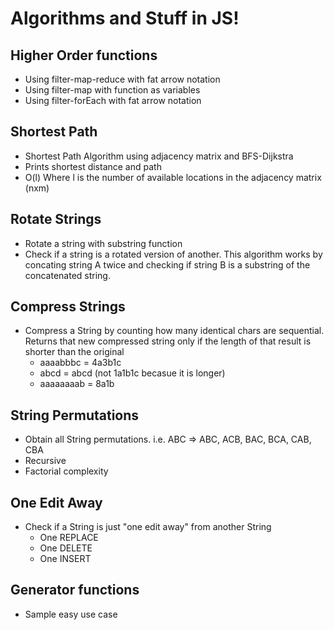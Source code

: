 # Algorithms and Stuff in JS!
## Higher Order functions
- Using filter-map-reduce with fat arrow notation
- Using filter-map with function as variables
- Using filter-forEach with fat arrow notation

## Shortest Path
- Shortest Path Algorithm using adjacency matrix and BFS-Dijkstra
- Prints shortest distance and path
- O(l) Where l is the number of available locations in the adjacency matrix (nxm)

## Rotate Strings
- Rotate a string with substring function
- Check if a string is a rotated version of another. This algorithm works by
concating string A twice and checking if string B is a substring of the concatenated string.

## Compress Strings
- Compress a String by counting how many identical chars are sequential. Returns
that new compressed string only if the length of that result is shorter than the
original
  - aaaabbbc = 4a3b1c
  - abcd = abcd (not 1a1b1c becasue it is longer)
  - aaaaaaaab = 8a1b

## String Permutations
- Obtain all String permutations. i.e. ABC => ABC, ACB, BAC, BCA, CAB, CBA
- Recursive
- Factorial complexity

## One Edit Away
- Check if a String is just "one edit away" from another String
  - One REPLACE
  - One DELETE
  - One INSERT

## Generator functions
- Sample easy use case